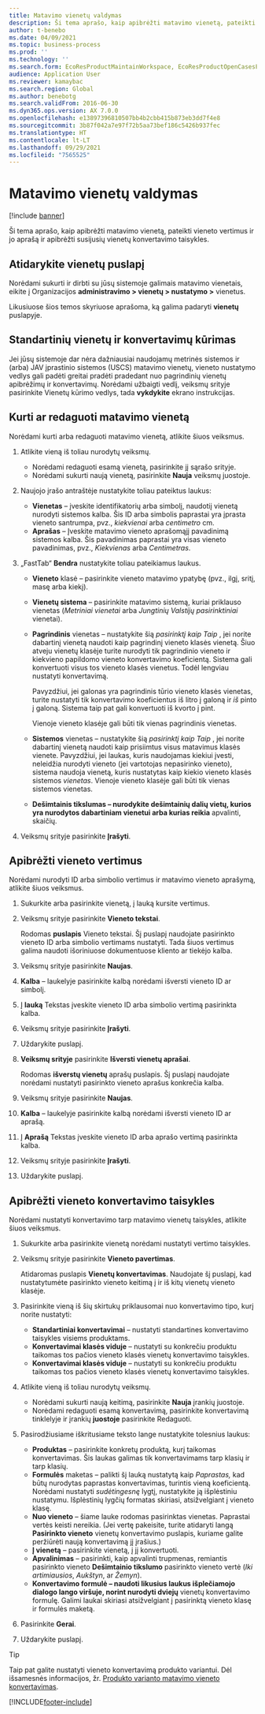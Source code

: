 ```yaml
---
title: Matavimo vienetų valdymas
description: Ši tema aprašo, kaip apibrėžti matavimo vienetą, pateikti vieneto vertimus ir jo aprašą ir apibrėžti susijusių vienetų konvertavimo taisykles.
author: t-benebo
ms.date: 04/09/2021
ms.topic: business-process
ms.prod: ''
ms.technology: ''
ms.search.form: EcoResProductMaintainWorkspace, EcoResProductOpenCasesFormPart, UnitOfMeasure, UnitOfMeasureReportingTranslation, UnitOfMeasureTranslation, UnitOfMeasureConversion, UnitOfMeasureConversionEditOrCreate, UnitOfMeasureLookup, UnitOfMeasureCalculator, UnitOfMeasureWizard, UnitOfMeasureLookupTest
audience: Application User
ms.reviewer: kamaybac
ms.search.region: Global
ms.author: benebotg
ms.search.validFrom: 2016-06-30
ms.dyn365.ops.version: AX 7.0.0
ms.openlocfilehash: e13897396810507bb4b2cbb415b873eb3dd7f4e8
ms.sourcegitcommit: 3b87f042a7e97f72b5aa73bef186c5426b937fec
ms.translationtype: HT
ms.contentlocale: lt-LT
ms.lasthandoff: 09/29/2021
ms.locfileid: "7565525"
---
```

# <a name="manage-units-of-measure"></a>Matavimo vienetų valdymas

[!include [banner](../../includes/banner.md)]

Ši tema aprašo, kaip apibrėžti matavimo vienetą, pateikti vieneto vertimus ir jo aprašą ir apibrėžti susijusių vienetų konvertavimo taisykles.

## <a name="open-the-units-page"></a>Atidarykite vienetų puslapį

Norėdami sukurti ir dirbti su jūsų sistemoje galimais matavimo vienetais, eikite į Organizacijos **administravimo \> vienetų \> nustatymo \>** vienetus.

Likusiuose šios temos skyriuose aprašoma, ką galima padaryti **vienetų** puslapyje.

## <a name="create-standard-units-and-conversions"></a>Standartinių vienetų ir konvertavimų kūrimas

Jei jūsų sistemoje dar nėra dažniausiai naudojamų metrinės sistemos ir (arba) JAV įprastinio sistemos (USCS) matavimo vienetų, vieneto nustatymo vedlys gali padėti greitai pradėti pradedant nuo pagrindinių vienetų apibrėžimų ir konvertavimų. Norėdami užbaigti vedlį, veiksmų srityje pasirinkite Vienetų kūrimo vedlys, tada **vykdykite** ekrano instrukcijas.

## <a name="create-or-edit-a-unit-of-measure"></a>Kurti ar redaguoti matavimo vienetą

Norėdami kurti arba redaguoti matavimo vienetą, atlikite šiuos veiksmus.

1. Atlikite vieną iš toliau nurodytų veiksmų.

    - Norėdami redaguoti esamą vienetą, pasirinkite jį sąrašo srityje.
    - Norėdami sukurti naują vienetą, pasirinkite **Nauja** veiksmų juostoje.

1. Naujojo įrašo antraštėje nustatykite toliau pateiktus laukus:

    - **Vienetas** – įveskite identifikatorių arba simbolį, naudotiį vienetą nurodyti sistemos kalba. Šis ID arba simbolis paprastai yra įprasta vieneto santrumpa, pvz., *kiekvienai* arba *centimetro* cm.
    - **Aprašas** – Įveskite matavimo vieneto aprašomąjį pavadinimą sistemos kalba. Šis pavadinimas paprastai yra visas vieneto pavadinimas, pvz., *Kiekvienas* arba *Centimetras*.

1. „FastTab“ **Bendra** nustatykite toliau pateikiamus laukus.<!-- KFM: confirm this:    - **Fixed unit assignment** and **Fixed unit** – These fields have an effect only if you're using the Microsoft Retail Essentials product. If the current unit can be mapped to one of the fixed units that are used by Retail Essentials, set the **Fixed unit assignment** option to *Yes*. Then select the fixed unit in the **Fixed unit** field. -->

    - **Vieneto** klasė – pasirinkite vieneto matavimo ypatybę (pvz., ilgį, sritį, masę arba kiekį).
    - **Vienetų sistema** – pasirinkite matavimo sistemą, kuriai priklauso vienetas (*Metriniai vienetai* arba *Jungtinių Valstijų pasirinktiniai* vienetai).
    - **Pagrindinis** vienetas – nustatykite šią *pasirinktį kaip Taip* , jei norite dabartinį vienetą naudoti kaip pagrindinį vieneto klasės vienetą. Šiuo atveju vienetų klasėje turite nurodyti tik pagrindinio vieneto ir kiekvieno papildomo vieneto konvertavimo koeficientą. Sistema gali konvertuoti visus tos vieneto klasės vienetus. Todėl lengviau nustatyti konvertavimą.

        Pavyzdžiui, jei galonas yra pagrindinis tūrio vieneto klasės vienetas, turite nustatyti tik konvertavimo koeficientus iš litro į galoną ir *iš* pinto į galoną. Sistema taip pat gali konvertuoti iš kvorto į pint.

        Vienoje vieneto klasėje gali būti tik vienas pagrindinis vienetas.

    - **Sistemos** vienetas – nustatykite šią *pasirinktį kaip Taip* , jei norite dabartinį vienetą naudoti kaip prisiimtus visus matavimus klasės vienete. Pavyzdžiui, jei laukas, kuris naudojamas kiekiui įvesti, neleidžia nurodyti vieneto (jei vartotojas nepasirinko vieneto), sistema naudoja vienetą, kuris nustatytas kaip kiekio vieneto klasės sistemos *vienetas*. Vienoje vieneto klasėje gali būti tik vienas sistemos vienetas.
    - **Dešimtainis tikslumas – nurodykite dešimtainių dalių vietų, kurios yra nurodytos dabartiniam vienetui arba kurias reikia** apvalinti, skaičių.

1. Veiksmų srityje pasirinkite **Įrašyti**.

## <a name="define-unit-translations"></a>Apibrėžti vieneto vertimus

Norėdami nurodyti ID arba simbolio vertimus ir matavimo vieneto aprašymą, atlikite šiuos veiksmus.

1. Sukurkite arba pasirinkite vienetą, į lauką kursite vertimus.
1. Veiksmų srityje pasirinkite **Vieneto tekstai**.

    Rodomas **puslapis** Vieneto tekstai. Šį puslapį naudojate pasirinkto vieneto ID arba simbolio vertimams nustatyti. Tada šiuos vertimus galima naudoti išoriniuose dokumentuose kliento ar tiekėjo kalba.

1. Veiksmų srityje pasirinkite **Naujas**.
1. **Kalba** – laukelyje pasirinkite kalbą norėdami išversti vieneto ID ar simbolį.
1. Į **lauką** Tekstas įveskite vieneto ID arba simbolio vertimą pasirinkta kalba.
1. Veiksmų srityje pasirinkite **Įrašyti**.
1. Uždarykite puslapį.
1. **Veiksmų srityje** pasirinkite **Išversti vienetų aprašai**.

    Rodomas **išverstų vienetų** aprašų puslapis. Šį puslapį naudojate norėdami nustatyti pasirinkto vieneto aprašus konkrečia kalba.

1. Veiksmų srityje pasirinkite **Naujas**.
1. **Kalba** – laukelyje pasirinkite kalbą norėdami išversti vieneto ID ar aprašą.
1. Į **Aprašą** Tekstas įveskite vieneto ID arba aprašo vertimą pasirinkta kalba.
1. Veiksmų srityje pasirinkite **Įrašyti**.
1. Uždarykite puslapį.

## <a name="define-unit-conversion-rules"></a>Apibrėžti vieneto konvertavimo taisykles

Norėdami nustatyti konvertavimo tarp matavimo vienetų taisykles, atlikite šiuos veiksmus.

1. Sukurkite arba pasirinkite vienetą norėdami nustatyti vertimo taisykles.
1. Veiksmų srityje pasirinkite **Vieneto pavertimas**.

    Atidaromas puslapis **Vienetų konvertavimas**. Naudojate šį puslapį, kad nustatytumėte pasirinkto vieneto keitimą į ir iš kitų vienetų vieneto klasėje.

1. Pasirinkite vieną iš šių skirtukų priklausomai nuo konvertavimo tipo, kurį norite nustatyti:

    - **Standartiniai konvertavimai** – nustatyti standartines konvertavimo taisykles visiems produktams.
    - **Konvertavimai klasės viduje** – nustatyti su konkrečiu produktu taikomas tos pačios vieneto klasės vienetų konvertavimo taisykles.
    - **Konvertavimai klasės viduje** – nustatyti su konkrečiu produktu taikomas tos pačios vieneto klasės vienetų konvertavimo taisykles.

1. Atlikite vieną iš toliau nurodytų veiksmų.

    - Norėdami sukurti naują keitimą, pasirinkite **Nauja** įrankių juostoje.
    - Norėdami redaguoti esamą konvertavimą, pasirinkite konvertavimą tinklelyje ir įrankių **juostoje** pasirinkite Redaguoti.

1. Pasirodžiusiame iškritusiame teksto lange nustatykite tolesnius laukus:

    - **Produktas** – pasirinkite konkretų produktą, kurį taikomas konvertavimas. Šis laukas galimas tik konvertavimams tarp klasių ir tarp klasių.
    - **Formulės** maketas – palikti šį lauką nustatytą kaip *Paprastas,* kad būtų nurodytas paprastas konvertavimas, turintis vieną koeficientą. Norėdami nustatyti *sudėtingesnę* lygtį, nustatykite ją išplėstiniu nustatymu. Išplėstinių lygčių formatas skiriasi, atsižvelgiant į vieneto klasę.
    - **Nuo vieneto** – šiame lauke rodomas pasirinktas vienetas. Paprastai vertės keisti nereikia. (Jei vertę pakeisite, turite atidaryti langą **Pasirinkto vieneto** vienetų konvertavimo puslapis, kuriame galite peržiūrėti naują konvertavimą jį įrašius.)
    - **Į vienetą** – pasirinkite vienetą, į jį konvertuoti.
    - **Apvalinimas** – pasirinkti, kaip apvalinti trupmenas, remiantis pasirinkto vieneto **Dešimtainio tikslumo** pasirinkto vieneto vertė (*Iki artimiausios*, *Aukštyn*, ar *Žemyn*).
    - **Konvertavimo formulė – naudoti likusius laukus išplečiamojo dialogo lango viršuje, norint nurodyti dviejų** vienetų konvertavimo formulę. Galimi laukai skiriasi atsižvelgiant į pasirinktą vieneto klasę ir formulės maketą.

1. Pasirinkite **Gerai**.
1. Uždarykite puslapį.

> [!TIP]
> Taip pat galite nustatyti vieneto konvertavimą produkto variantui. Dėl išsamesnės informacijos, žr. [Produkto varianto matavimo vieneto konvertavimas](../uom-conversion-per-product-variant.md).

[!INCLUDE[footer-include](../../../includes/footer-banner.md)]
